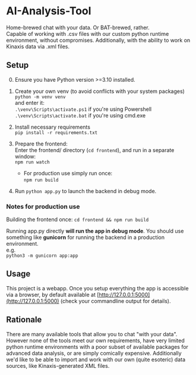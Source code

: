 # AI-Analysis-Tool

Home-brewed chat with your data. Or BAT-brewed, rather.  
Capable of working with .csv files with our custom python runtime environment,
without compromises. Additionally, with the ability to work on Kinaxis data via
.xml files.

## Setup

0. Ensure you have Python version >=3.10 installed.

1. Create your own venv (to avoid conflicts with your system packages)  
   `python -m venv venv`  
   and enter it:  
   `.\venv\Scripts\activate.ps1` if you're using Powershell
   `.\venv\Scripts\activate.bat` if you're using cmd.exe

2. Install necessary requirements  
   `pip install -r requirements.txt`

3. Prepare the frontend:  
   Enter the frontend/ directory (`cd frontend`), and run in a separate
   window:  
    `npm run watch`

    - For production use simply run once:  
       `npm run build`

4. Run `python app.py` to launch the backend in debug mode.

### Notes for production use

Building the frontend once: `cd frontend && npm run build`

Running app.py directly **will run the app in debug mode**. You should use
something like **gunicorn** for running the backend in a production
environment.  
e.g.  
`python3 -m gunicorn app:app`

## Usage

This project is a webapp. Once you setup everything the app is accessible via a
browser, by default available at [http://127.0.0.1:5000](http://127.0.0.1:5000)
(check your commandline output for details).

## Rationale

There are many available tools that allow you to chat "with your data". However
none of the tools meet our own requirements, have very limited python runtime
environments with a poor subset of available packages for advanced data
analysis, or are simply comically expensive. Additionally we'd like to be able
to import and work with our own (quite esoteric) data sources, like
Kinaxis-generated XML files.
